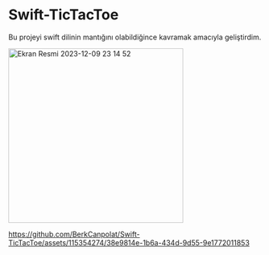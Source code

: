 # Swift-TicTacToe
Bu projeyi swift dilinin mantığını olabildiğince kavramak amacıyla geliştirdim.

<img width="347" alt="Ekran Resmi 2023-12-09 23 14 52" src="https://github.com/BerkCanpolat/Swift-TicTacToe/assets/115354274/79810863-336d-434e-a4f5-3dcc53250582">


https://github.com/BerkCanpolat/Swift-TicTacToe/assets/115354274/38e9814e-1b6a-434d-9d55-9e1772011853

